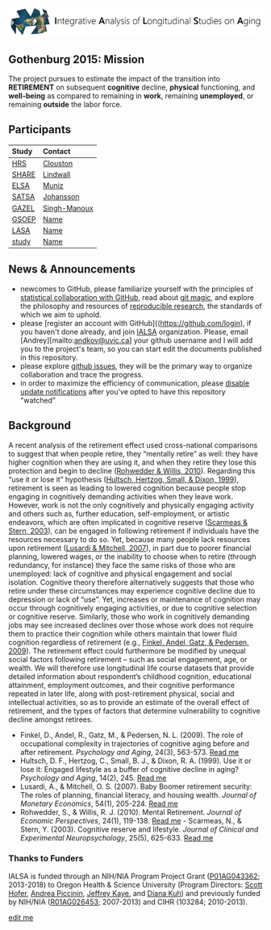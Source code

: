 ![logo](libs/images/ialsa_long.png)  

Gothenburg 2015: Mission
---
The project pursues to estimate the impact of the transition into **RETIREMENT** on subsequent **cognitive** decline, **physical** functioning, and **well-being** as compared to remaining in **work**, remaining **unemployed**, or remaining **outside** the labor force.


## Participants

| Study | Contact |
| :---- | :------ |
| [HRS](link) | [Clouston](mailto:Sean.Clouston@stonybrookmedicine.edu) |
| [SHARE](link) | [Lindwall](mailto:email) |
| [ELSA](link) | [Muniz](mailto:gm299@cam.ac.uk) |
| [SATSA](link) | [Johansson](mailto:email) |
| [GAZEL](link) | [Singh-Manoux](mailto:email) |
| [GSOEP](link) | [Name](mailto:email) |
| [LASA](link) | [Name](mailto:email) |
| [study](link) | [Name](mailto:email) |

## News & Announcements
 - newcomes to GitHub, please familiarize yourself with the principles of [statistical collaboration with GitHub](http://htmlpreview.github.io/?https://raw.githubusercontent.com/OuhscBbmc/StatisticalComputing/master/2014_Presentations/05_May/BeasleyScugGitHub2014-05.html), read about [git magic](http://www-cs-students.stanford.edu/~blynn/gitmagic/), and explore the philosophy and resources of [reproducible research](https://github.com/OuhscBbmc/RedcapExamplesAndPatterns/blob/master/DocumentationGlobal/ResourcesOpinions.md), the standards of which we aim to uphold. 
 - please [register an account with GitHub]((https://github.com/login), if you haven't done already, and join [IALSA](https://github.com/IALSA) organization. Please, email [Andrey][mailto:andkov@uvic.ca] your github username and I will add you to the project's team, so you can start edit the documents published in this repository. 
 - please explore [github issues](https://github.com/IALSA/IALSA-2015-Gothenburg/issues), they will be the primary way to organize collaboration and trace the progress.  
 - in order to maximize the efficiency of communication, please [disable update notifications](news.md#How-to-Disable-update-notification) after you've opted to have  this repository "watched" 
 
 
## Background
 
 A recent analysis of the retirement effect used cross-national comparisons to suggest that when people retire, they “mentally retire” as well: they have higher cognition when they are using it, and when they retire they lose this protection and begin to decline ([Rohwedder & Willis, 2010][1]). Regarding this “use it or lose it” hypothesis ([Hultsch, Hertzog, Small, & Dixon, 1999][2]), retirement is seen as leading to lowered cognition because people stop engaging in cognitively demanding activities when they leave work. However, work is not the only cognitively and physically engaging activity and others such as, further education, self-employment, or artistic endeavors, which are often implicated in cognitive reserve ([Scarmeas & Stern, 2003][3]), can be engaged in following retirement if individuals have the resources necessary to do so. Yet, because many people lack resources upon retirement ([Lusardi & Mitchell, 2007][4]), in part due to poorer financial planning, lowered wages, or the inability to choose when to retire (through redundancy, for instance) they face the same risks of those who are unemployed: lack of cognitive and physical engagement and social isolation. Cognitive theory therefore alternatively suggests that those who retire under these circumstances may experience cognitive decline due to depression or lack of “use”. Yet, increases or maintenance of cognition may occur through cognitively engaging activities, or due to cognitive selection or cognitive reserve. Similarly, those who work in cognitively demanding jobs may see increased declines over those whose work does not require them to practice their cognition while others maintain that lower fluid cognition regardless of retirement (e.g., [Finkel, Andel, Gatz, & Pedersen, 2009][5]). The retirement effect could furthermore be modified by unequal social factors following retirement – such as social engagement, age, or wealth. We will therefore use longitudinal life course datasets that provide detailed information about respondent’s childhood cognition, educational attainment, employment outcomes, and their cognitive performance repeated in later life, along with post-retirement physical, social and intellectual activities, so as to provide an estimate of the overall effect of retirement, and the types of factors that determine vulnerability to cognitive decline amongst retirees.

 - Finkel, D., Andel, R., Gatz, M., & Pedersen, N. L. (2009). The role of occupational complexity in trajectories of cognitive aging before and after retirement. *Psychology and Aging*, 24(3), 563-573. [Read me][5]  
 - Hultsch, D. F., Hertzog, C., Small, B. J., & Dixon, R. A. (1999). Use it or lose it: Engaged lifestyle as a buffer of cognitive decline in aging? *Psychology and Aging*, 14(2), 245. [Read me][2]   
 - Lusardi, A., & Mitchell, O. S. (2007). Baby Boomer retirement security: The roles of planning, financial literacy, and housing wealth. *Journal of Monetary Economics*, 54(1), 205-224. [Read me][4]  
 - Rohwedder, S., & Willis, R. J. (2010). Mental Retirement. *Journal of Economic Perspectives*, 24(1), 119-138. [Read me][1]  - Scarmeas, N., & Stern, Y. (2003). Cognitive reserve and lifestyle. *Journal of Clinical and Experimental Neuropsychology*, 25(5), 625-633.  [Read me][3]  
 
### Thanks to Funders
IALSA is funded through an NIH/NIA Program Project Grant ([P01AG043362](http://projectreporter.nih.gov/project_info_description.cfm?aid=8414933&icde=18870651&ddparam=&ddvalue=&ddsub=&cr=3&csb=default&cs=ASC); 2013-2018) to Oregon Health & Science University (Program Directors: [Scott Hofer](http://www.ialsa.org/users/hofer), [Andrea Piccinin](http://www.ialsa.org/users/piccinin), [Jeffrey Kaye](http://www.ialsa.org/users/kaye), and [Diana Kuh](http://www.ialsa.org/users/kuh)) and previously funded by NIH/NIA ([R01AG026453](http://projectreporter.nih.gov/project_info_description.cfm?aid=7210005&icde=19139556&ddparam=&ddvalue=&ddsub=&cr=5&csb=default&cs=ASC); 2007-2013) and CIHR (103284; 2010-2013).  

[edit me](https://github.com/IALSA/IALSA-2015-Gothenburg/edit/master/README.md)
 
 
 [1]:http://www.ncbi.nlm.nih.gov/pmc/articles/PMC2958696/
 [2]:http://www.researchgate.net/profile/Brent_Small/publication/12895078_Use_it_or_lose_it_engaged_lifestyle_as_a_buffer_of_cognitive_decline_in_aging/links/545239810cf2bf864cbb336f.pdf
 [3]:http://www.ncbi.nlm.nih.gov/pmc/articles/PMC3024591/
 [4]:http://deepblue.lib.umich.edu/bitstream/handle/2027.42/49426/wp114.pdf?sequence=1&isAllowed=y
 [5]:http://www.ncbi.nlm.nih.gov/pmc/articles/PMC2742987/
 







